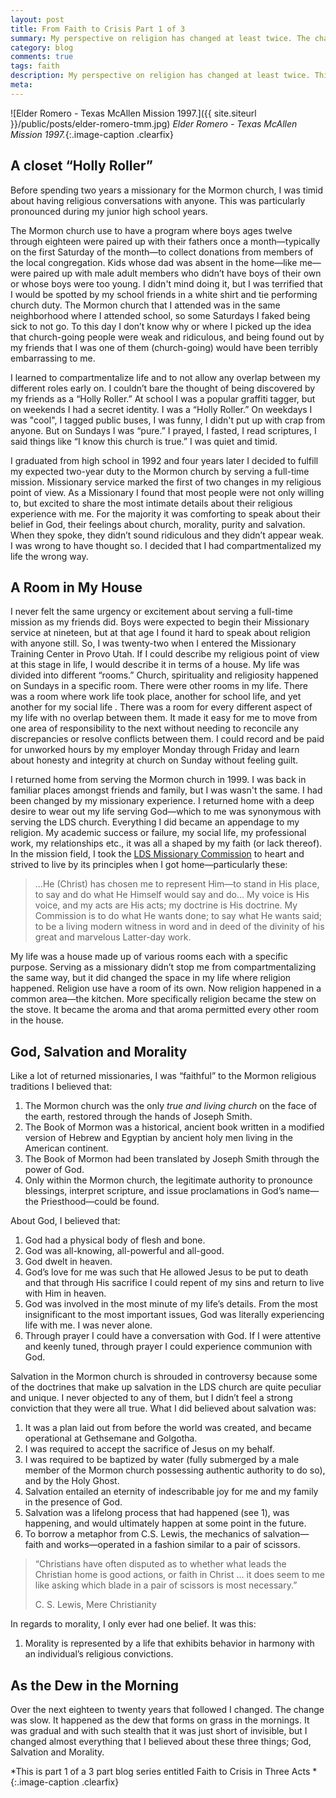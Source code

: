 ```yaml
---
layout: post
title: From Faith to Crisis Part 1 of 3
summary: My perspective on religion has changed at least twice. The change has been a gradual process with such stealth that it’s been short of invisible, but it has challenged almost everything that I believed about God, Salvation and Morality.
category: blog
comments: true
tags: faith
description: My perspective on religion has changed at least twice. This is Part 1 of 3
meta:
---
```


![Elder Romero - Texas McAllen Mission 1997.]({{ site.siteurl }}/public/posts/elder-romero-tmm.jpg)
*Elder Romero - Texas McAllen Mission 1997.*{:.image-caption .clearfix}


## A closet “Holly Roller”

Before spending two years a missionary for the Mormon church, I was timid about having religious conversations with anyone. This was particularly pronounced during my junior high school years.

The Mormon church use to have a program where boys ages twelve through eighteen were paired up with their fathers once a month—typically on the first Saturday of the month—to collect donations from members of the local congregation. Kids whose dad was absent in the home—like me—were paired up with male adult members who didn’t have boys of their own or whose boys were too young. I didn't mind doing it, but I was terrified that I would be spotted by my school friends in a white shirt and tie performing church duty. The Mormon church that I attended was in the same neighborhood where I attended school, so some Saturdays I faked being sick to not go. To this day I don’t know why or where I picked up the idea that church-going people were weak and ridiculous, and being found out by my friends that I was one of them (church-going) would have been terribly embarrassing to me.

I learned to compartmentalize life and to not allow any overlap between my different roles early on. I couldn’t bare the thought of being discovered by my friends as a “Holly Roller.” At school I was a popular graffiti tagger, but on weekends I had a secret identity. I was a “Holly Roller.” On weekdays I was "cool", I tagged public buses, I was funny, I didn't put up with crap from anyone. But on Sundays I was “pure.” I prayed, I fasted, I read scriptures, I said things like “I know this church is true.” I was  quiet and timid.

I graduated from high school in 1992 and four years later I decided to fulfill my expected two-year duty to the Mormon church by serving a full-time mission. Missionary service marked the first of two changes in my religious point of view. As a Missionary I found that most people were not only willing to, but excited to share the most intimate details about their religious experience with me. For the majority it was comforting to speak about their  belief in God, their feelings about church, morality, purity and salvation. When they spoke, they didn’t sound ridiculous and they didn’t appear weak. I was wrong to have thought so. I decided that I had compartmentalized my life the wrong way.

## A Room in My House

I never felt the same urgency or excitement about serving a full-time mission as my friends did. Boys were expected to begin their Missionary service at nineteen, but at that age I found it hard to speak about religion with anyone still. So, I was twenty-two when I entered the Missionary Training Center in Provo Utah. If I could describe my religious point of view at this stage in life, I would describe it in terms of a house. My life was divided into different “rooms.” Church, spirituality and religiosity happened on Sundays in a specific room. There were other rooms in my life. There was a room where work life took place, another for school life, and yet another for my social life . There was a room for every different aspect of my life with no overlap between them. It made it easy for me to move from one area of responsibility to the next without needing to reconcile any discrepancies or resolve conflicts between them. I could record and be paid for unworked hours by my employer Monday through Friday and learn about honesty and integrity at church on Sunday without feeling guilt.

I returned home from serving the Mormon church in 1999. I was back in familiar places amongst friends and family, but I was wasn't the same. I had been changed by my missionary experience. I returned home with a deep desire to wear out my life serving God—which to me was synonymous with serving the LDS church. Everything I did became an appendage to my religion. My academic success or failure, my social life, my professional work, my relationships etc., it  was all a shaped by my faith (or lack thereof). In the mission field, I took the [LDS Missionary Commission][1] to heart and strived to live by its principles when I got home—particularly these:

> …He (Christ) has chosen me to represent Him—to stand in His place, to say and do what He Himself would say and do… My voice is His voice, and my acts are His acts; my doctrine is His doctrine. My Commission is to do what He wants done; to say what He wants said; to be a living modern witness in word and in deed of the divinity of his great and marvelous Latter-day work.

My life was a house made up of various rooms each with a specific purpose. Serving as a missionary didn’t stop me from compartmentalizing the same way, but it did changed the space in my life where religion happened. Religion use have a room of its own. Now religion happened in a common area—the kitchen. More specifically religion became the stew on the stove. It became the aroma and that aroma permitted every other room in the house.

## God, Salvation and Morality

Like a lot of returned missionaries, I was “faithful” to the Mormon religious traditions I believed that:

1. The Mormon church was the only *true and living church* on the face of the earth, restored through the hands of Joseph Smith.
2. The Book of Mormon was a historical, ancient book written in a modified version of Hebrew and Egyptian by ancient holy men living in the American continent.
3. The Book of Mormon had been translated by Joseph Smith through the power of God.
4. Only within the Mormon church, the legitimate authority to pronounce blessings, interpret scripture, and issue  proclamations in God’s name—the Priesthood—could be found.

About God, I believed that:

1. God had a physical body of flesh and bone.
2. God was all-knowing, all-powerful and all-good.
3. God dwelt in heaven.
4. God’s love for me was such that He allowed Jesus to be put to death and that through His sacrifice I could repent of my sins and return to live with Him in heaven.
5. God was involved in the most minute of my life’s details. From the most insignificant to the most important issues, God was literally experiencing life with me. I was never alone.
6. Through prayer I could have a conversation with God. If I were attentive and keenly tuned, through prayer I could experience communion with God.

Salvation in the Mormon church is shrouded in controversy because some of the doctrines that make up salvation in the LDS church are quite peculiar and unique. I never objected to any of them, but I didn’t feel a strong conviction that they were all true. What I did believed about salvation was:

1. It was a plan laid out from before the world was created, and became operational at Gethsemane and Golgotha.
2. I was required to accept the sacrifice of Jesus on my behalf.
3. I was required to be baptized by water (fully submerged by a male member of the Mormon church possessing authentic authority to do so), and by the Holy Ghost.
4. Salvation entailed an eternity of indescribable joy for me and my family in the presence of God.
5. Salvation was a lifelong process that had happened (see 1), was happening, and would ultimately happen at some point in the future.
6. To borrow a metaphor from C.S. Lewis, the mechanics of salvation—faith and works—operated in a fashion similar to a pair of scissors.  

> “Christians have often disputed as to whether what leads the Christian home is good actions, or faith in Christ … it does seem to me like asking which blade in a pair of scissors is most necessary.”  
>
> C. S. Lewis, Mere Christianity

In regards to morality, I  only ever had one belief. It was this:

1. Morality is represented by a life that exhibits behavior in harmony with an individual’s religious convictions.

## As the Dew in the Morning

Over the next eighteen to twenty years that followed I changed. The change was slow. It happened as the dew that forms on grass in the mornings. It was gradual and with such stealth that it was just short of invisible, but I changed almost everything that I believed about these three things; God, Salvation and Morality.

*This is part 1 of a 3 part blog series entitled Faith to Crisis in Three Acts *{:.image-caption .clearfix}

[1]:	http://www.ldsmissionarymoms.com/notablequotes/MMCsign.shtml "LDS Missionary Commision"
